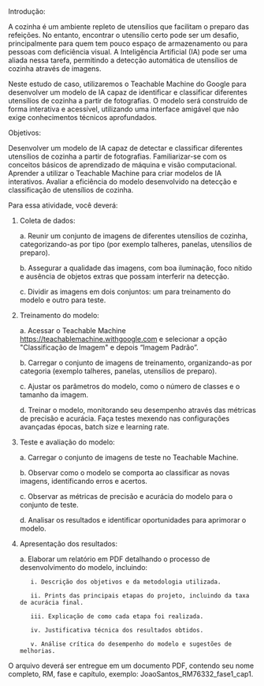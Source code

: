 Introdução:

A cozinha é um ambiente repleto de utensílios que facilitam o preparo das refeições. No entanto, encontrar o utensílio certo pode ser um desafio, principalmente para quem tem pouco espaço de armazenamento ou para pessoas com deficiência visual. A Inteligência Artificial (IA) pode ser uma aliada nessa tarefa, permitindo a detecção automática de utensílios de cozinha através de imagens.

Neste estudo de caso, utilizaremos o Teachable Machine do Google para desenvolver um modelo de IA capaz de identificar e classificar diferentes utensílios de cozinha a partir de fotografias. O modelo será construído de forma interativa e acessível, utilizando uma interface amigável que não exige conhecimentos técnicos aprofundados.

Objetivos:

Desenvolver um modelo de IA capaz de detectar e classificar diferentes utensílios de cozinha a partir de fotografias.
Familiarizar-se com os conceitos básicos de aprendizado de máquina e visão computacional.
Aprender a utilizar o Teachable Machine para criar modelos de IA interativos.
Avaliar a eficiência do modelo desenvolvido na detecção e classificação de utensílios de cozinha.
 

Para essa atividade, você deverá:

1. Coleta de dados:

     a. Reunir um conjunto de imagens de diferentes utensílios de cozinha, categorizando-as por tipo (por exemplo talheres, panelas, utensílios de preparo).

     b. Assegurar a qualidade das imagens, com boa iluminação, foco nítido e ausência de objetos extras que possam interferir na detecção.

     c. Dividir as imagens em dois conjuntos: um para treinamento do modelo e outro para teste.

2. Treinamento do modelo:

     a. Acessar o Teachable Machine <https://teachablemachine.withgoogle.com> e selecionar a opção "Classificação de Imagem" e depois “Imagem Padrão”.

     b. Carregar o conjunto de imagens de treinamento, organizando-as por categoria (exemplo talheres, panelas, utensílios de preparo).

     c. Ajustar os parâmetros do modelo, como o número de classes e o tamanho da imagem.

     d. Treinar o modelo, monitorando seu desempenho através das métricas de precisão e acurácia. Faça testes mexendo nas configurações avançadas épocas, batch size e learning rate.

3. Teste e avaliação do modelo:

     a. Carregar o conjunto de imagens de teste no Teachable Machine.

     b. Observar como o modelo se comporta ao classificar as novas imagens, identificando erros e acertos.

     c. Observar as métricas de precisão e acurácia do modelo para o conjunto de teste.

     d. Analisar os resultados e identificar oportunidades para aprimorar o modelo.

4. Apresentação dos resultados:

     a. Elaborar um relatório em PDF detalhando o processo de desenvolvimento do modelo, incluindo:

          i. Descrição dos objetivos e da metodologia utilizada.

          ii. Prints das principais etapas do projeto, incluindo da taxa de acurácia final.

          iii. Explicação de como cada etapa foi realizada.

          iv. Justificativa técnica dos resultados obtidos.

          v. Análise crítica do desempenho do modelo e sugestões de melhorias.

O arquivo deverá ser entregue em um documento PDF, contendo seu nome completo, RM, fase e capítulo, exemplo: JoaoSantos_RM76332_fase1_cap1.